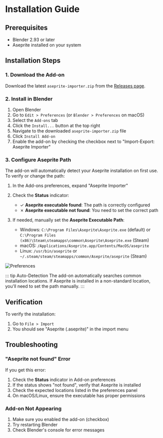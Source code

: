 # Installation Guide

## Prerequisites

- Blender 2.93 or later
- Aseprite installed on your system

## Installation Steps

### 1. Download the Add-on

Download the latest `aseprite-importer.zip` from the [Releases page](https://github.com/kesera2/aseprite-importer-for-blender/releases).

### 2. Install in Blender

1. Open Blender
2. Go to `Edit > Preferences` (or `Blender > Preferences` on macOS)
3. Select the `Add-ons` tab
4. Click the `Install...` button at the top right
5. Navigate to the downloaded `aseprite-importer.zip` file
6. Click `Install Add-on`
7. Enable the add-on by checking the checkbox next to "Import-Export: Aseprite Importer"

### 3. Configure Aseprite Path

The add-on will automatically detect your Aseprite installation on first use. To verify or change the path:

1. In the Add-ons preferences, expand "Aseprite Importer"
2. Check the **Status** indicator:
   - ✓ **Aseprite executable found**: The path is correctly configured
   - ✗ **Aseprite executable not found**: You need to set the correct path

3. If needed, manually set the **Aseprite Executable Path**:
   - Windows: `C:\Program Files\Aseprite\Aseprite.exe` (default) or `C:\Program Files (x86)\Steam\steamapps\common\Aseprite\Aseprite.exe` (Steam)
   - macOS: `/Applications/Aseprite.app/Contents/MacOS/aseprite`
   - Linux: `/usr/bin/aseprite` or `~/.steam/steam/steamapps/common/Aseprite/aseprite` (Steam)

![Preferences](/aseprite-importer-for-blender-preference.png)

::: tip Auto-Detection
The add-on automatically searches common installation locations. If Aseprite is installed in a non-standard location, you'll need to set the path manually.
:::

## Verification

To verify the installation:
1. Go to `File > Import`
2. You should see "Aseprite (.aseprite)" in the import menu

## Troubleshooting

### "Aseprite not found" Error

If you get this error:
1. Check the **Status** indicator in Add-on preferences
2. If the status shows "not found", verify that Aseprite is installed
3. Check the expected locations listed in the preferences panel
4. On macOS/Linux, ensure the executable has proper permissions

### Add-on Not Appearing

1. Make sure you enabled the add-on (checkbox)
2. Try restarting Blender
3. Check Blender's console for error messages
